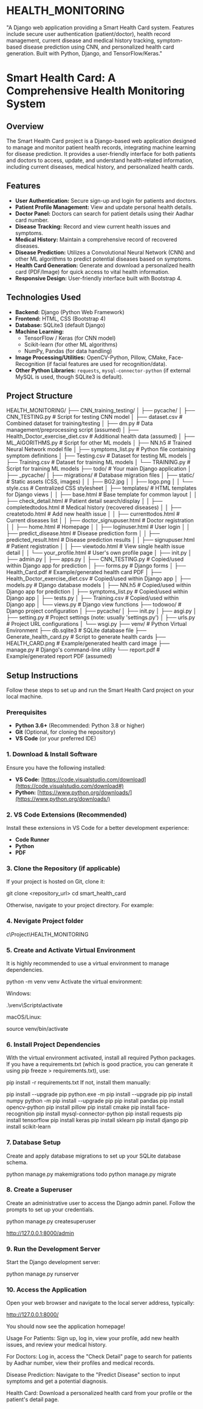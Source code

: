 # HEALTH_MONITORING
"A Django web application providing a Smart Health Card system. Features include secure user authentication (patient/doctor), health record management, current disease and medical history tracking, symptom-based disease prediction using CNN, and personalized health card generation. Built with Python, Django, and TensorFlow/Keras."
# Smart Health Card: A Comprehensive Health Monitoring System

## Overview

The Smart Health Card project is a Django-based web application designed to manage and monitor patient health records, integrating machine learning for disease prediction. It provides a user-friendly interface for both patients and doctors to access, update, and understand health-related information, including current diseases, medical history, and personalized health cards.

## Features

* **User Authentication:** Secure sign-up and login for patients and doctors.
* **Patient Profile Management:** View and update personal health details.
* **Doctor Panel:** Doctors can search for patient details using their Aadhar card number.
* **Disease Tracking:** Record and view current health issues and symptoms.
* **Medical History:** Maintain a comprehensive record of recovered diseases.
* **Disease Prediction:** Utilizes a Convolutional Neural Network (CNN) and other ML algorithms to predict potential diseases based on symptoms.
* **Health Card Generation:** Generate and download a personalized health card (PDF/Image) for quick access to vital health information.
* **Responsive Design:** User-friendly interface built with Bootstrap 4.

## Technologies Used

* **Backend:** Django (Python Web Framework)
* **Frontend:** HTML, CSS (Bootstrap 4)
* **Database:** SQLite3 (default Django)
* **Machine Learning:**
    * TensorFlow / Keras (for CNN model)
    * Scikit-learn (for other ML algorithms)
    * NumPy, Pandas (for data handling)
* **Image Processing/Utilities:** OpenCV-Python, Pillow, CMake, Face-Recognition (if facial features are used for recognition/data).
* **Other Python Libraries:** `requests`, `mysql-connector-python` (if external MySQL is used, though SQLite3 is default).

## Project Structure

HEALTH_MONITORING/
├── CNN_training_testing/
│   ├── pycache/
│   ├── CNN_TESTING.py          # Script for testing CNN model
│   ├── dataset.csv             # Combined dataset for training/testing
│   ├── dm.py                   # Data management/preprocessing script (assumed)
│   ├── Health_Doctor_exercise_diet.csv # Additional health data (assumed)
│   ├── ML_AlGORITHMS.py        # Script for other ML models
│   ├── NN.h5                   # Trained Neural Network model file
│   ├── symptoms_list.py        # Python file containing symptom definitions
│   ├── Testing.csv             # Dataset for testing ML models
│   ├── Training.csv            # Dataset for training ML models
│   └── TRAINING.py             # Script for training ML models
├── todo/                       # Your main Django application
│   ├── _pycache/
│   ├── migrations/             # Database migration files
│   ├── static/                 # Static assets (CSS, images)
│   │   ├── BG2.jpg
│   │   ├── logo.png
│   │   └── style.css           # Centralized CSS stylesheet
│   ├── templates/              # HTML templates for Django views
│   │   ├── base.html           # Base template for common layout
│   │   ├── check_detail.html   # Patient detail search/display
│   │   ├── completedtodos.html # Medical history (recovered diseases)
│   │   ├── createtodo.html     # Add new health issue
│   │   ├── currenttodos.html   # Current diseases list
│   │   ├── doctor_signupuser.html # Doctor registration
│   │   ├── home.html           # Homepage
│   │   ├── loginuser.html      # User login
│   │   ├── predict_disease.html # Disease prediction form
│   │   ├── predicted_result.html # Disease prediction results
│   │   ├── signupuser.html     # Patient registration
│   │   ├── viewtodo.html       # View single health issue detail
│   │   └── your_profile.html   # User's own profile page
│   ├── init.py
│   ├── admin.py
│   ├── apps.py
│   ├── CNN_TESTING.py          # Copied/used within Django app for prediction
│   ├── forms.py                # Django forms
│   ├── Health_Card.pdf         # Example/generated health card PDF
│   ├── Health_Doctor_exercise_diet.csv # Copied/used within Django app
│   ├── models.py               # Django database models
│   ├── NN.h5                   # Copied/used within Django app for prediction
│   ├── symptoms_list.py        # Copied/used within Django app
│   ├── tests.py
│   ├── Training.csv            # Copied/used within Django app
│   └── views.py                # Django view functions
├── todowoo/                    # Django project configuration
│   ├── pycache/
│   ├── init.py
│   ├── asgi.py
│   ├── setting.py              # Project settings (note: usually 'settings.py')
│   ├── urls.py                 # Project URL configurations
│   └── wsgi.py
├── venv/                       # Python Virtual Environment
├── db.sqlite3                  # SQLite database file
├── Generate_health_card.py     # Script to generate health cards
├── HEALTH_CARD.png             # Example/generated health card image
├── manage.py                   # Django's command-line utility
└── report.pdf                  # Example/generated report PDF (assumed)


## Setup Instructions
Follow these steps to set up and run the Smart Health Card project on your local machine.

### Prerequisites

* **Python 3.6+** (Recommended: Python 3.8 or higher)
* **Git** (Optional, for cloning the repository)
* **VS Code** (or your preferred IDE)

### 1. Download & Install Software
Ensure you have the following installed:

* **VS Code:** [https://code.visualstudio.com/download](https://code.visualstudio.com/download#)
* **Python:** [https://www.python.org/downloads/](https://www.python.org/downloads/)

### 2. VS Code Extensions (Recommended)
Install these extensions in VS Code for a better development experience:

* **Code Runner**
* **Python**
* **PDF**

### 3. Clone the Repository (if applicable)
If your project is hosted on Git, clone it:

git clone <repository_url>
cd smart_health_card

Otherwise, navigate to your project directory. For example:

### 4. Nevigate Project folder
c\Project\HEALTH_MONITORING

### 5. Create and Activate Virtual Environment
It is highly recommended to use a virtual environment to manage dependencies.

python -m venv venv
Activate the virtual environment:

Windows:

.\venv\Scripts\activate

macOS/Linux:

source venv/bin/activate

### 6. Install Project Dependencies
With the virtual environment activated, install all required Python packages. If you have a requirements.txt (which is good practice, you can generate it using pip freeze > requirements.txt), use:

pip install -r requirements.txt
If not, install them manually:

pip install --upgrade pip
python.exe -m pip install --upgrade pip
pip install numpy
python -m pip install --upgrade pip
pip install pandas
pip install opencv-python
pip install pillow
pip install cmake
pip install face-recognition
pip install mysql-connector-python
pip install requests
pip install tensorflow
pip install keras
pip install sklearn
pip install django
pip install scikit-learn

### 7. Database Setup
Create and apply database migrations to set up your SQLite database schema.

python manage.py makemigrations todo
python manage.py migrate

### 8. Create a Superuser
Create an administrative user to access the Django admin panel. Follow the prompts to set up your credentials.

python manage.py createsuperuser

http://127.0.0.1:8000/admin

### 9. Run the Development Server
Start the Django development server:

python manage.py runserver

### 10. Access the Application
Open your web browser and navigate to the local server address, typically:

http://127.0.0.1:8000/

You should now see the application homepage!

Usage
For Patients: Sign up, log in, view your profile, add new health issues, and review your medical history.

For Doctors: Log in, access the "Check Detail" page to search for patients by Aadhar number, view their profiles and medical records.

Disease Prediction: Navigate to the "Predict Disease" section to input symptoms and get a potential diagnosis.

Health Card: Download a personalized health card from your profile or the patient's detail page.
